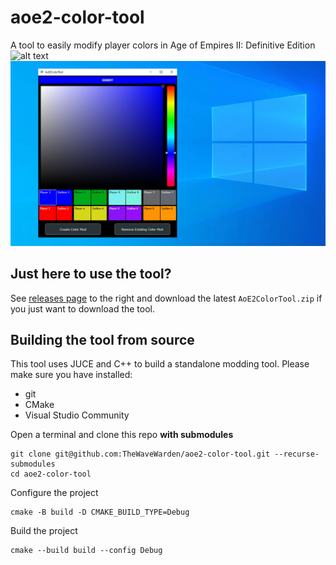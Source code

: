 # aoe2-color-tool
A tool to easily modify player colors in Age of Empires II: Definitive Edition
![alt text](screenshot.png)
![alt text](screenshot_app.png)

## Just here to use the tool?

See [releases page](https://github.com/TheWaveWarden/aoe2-color-tool/releases) to the right and download the latest `AoE2ColorTool.zip` if you just want to download the tool.

## Building the tool from source
This tool uses JUCE and C++ to build a standalone modding tool. Please make sure you have installed:
- git
- CMake
- Visual Studio Community

Open a terminal and clone this repo **with submodules**
```
git clone git@github.com:TheWaveWarden/aoe2-color-tool.git --recurse-submodules
cd aoe2-color-tool
```

Configure the project
```
cmake -B build -D CMAKE_BUILD_TYPE=Debug
```

Build the project
```
cmake --build build --config Debug
```
